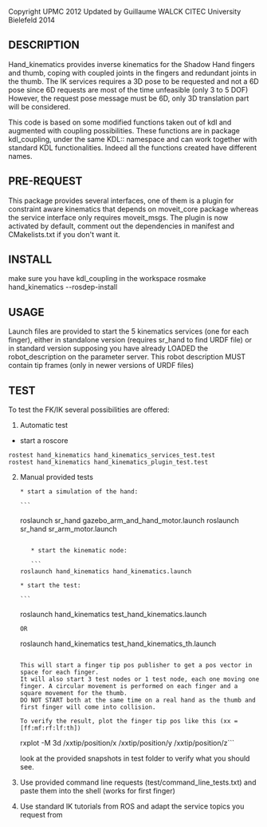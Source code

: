 Copyright UPMC 2012
Updated by Guillaume WALCK CITEC University Bielefeld 2014

DESCRIPTION
-----------
Hand_kinematics provides inverse kinematics for the Shadow Hand fingers and thumb, coping with coupled joints in the fingers and redundant joints in the thumb.
The IK services requires a 3D pose to be requested and not a 6D pose since 6D requests are most of the time unfeasible (only 3 to 5 DOF)
However, the request pose message must be 6D, only 3D translation part will be considered.

This code is based on some modified functions taken out of kdl and augmented with coupling possibilities. These functions are in package kdl_coupling, 
under the same KDL:: namespace and can work together with standard KDL functionalities. Indeed all the functions created have different names.


PRE-REQUEST
-----------
This package provides several interfaces, one of them is a plugin for constraint aware kinematics that depends on moveit_core package whereas the service interface only requires moveit_msgs. 
The plugin is now activated by default, comment out the dependencies in manifest and CMakelists.txt if you don't want it.

INSTALL
-------
make sure you have kdl_coupling in the workspace
rosmake hand_kinematics --rosdep-install

USAGE
-----
Launch files are provided to start the 5 kinematics services (one for each finger), either in standalone version (requires sr_hand to find URDF file)
or in standard version supposing you have already LOADED the robot_description on the parameter server. This robot description MUST contain tip frames (only in newer versions of URDF files)


TEST
----
To test the FK/IK several possibilities are offered: 

1) Automatic test

  * start a roscore
  
  ```   
  rostest hand_kinematics hand_kinematics_services_test.test
  rostest hand_kinematics hand_kinematics_plugin_test.test
  ```
	
2) Manual provided tests 

       * start a simulation of the hand:
       
       ```
	roslaunch sr_hand gazebo_arm_and_hand_motor.launch
	roslaunch sr_hand sr_arm_motor.launch
	```
	
       * start the kinematic node:
       
       ```
	roslaunch hand_kinematics hand_kinematics.launch
	```
	
       * start the test:
       
       ```
	roslaunch hand_kinematics test_hand_kinematics.launch
	```
	OR
	```
	roslaunch hand_kinematics test_hand_kinematics_th.launch
	```

	This will start a finger tip pos publisher to get a pos vector in space for each finger.
	It will also start 3 test nodes or 1 test node, each one moving one finger. A circular movement is performed on each finger and a square movement for the thumb.
	DO NOT START both at the same time on a real hand as the thumb and first finger will come into collision.

	To verify the result, plot the finger tip pos like this (xx = [ff:mf:rf:lf:th])
	
	```
	rxplot -M 3d /xxtip/position/x /xxtip/position/y /xxtip/position/z```

	look at the provided snapshots in test folder to verify what you should see.
	
3) Use provided command line requests (test/command_line_tests.txt) and paste them into the shell (works for first finger)

4) Use standard IK tutorials from ROS and adapt the service topics you request from
